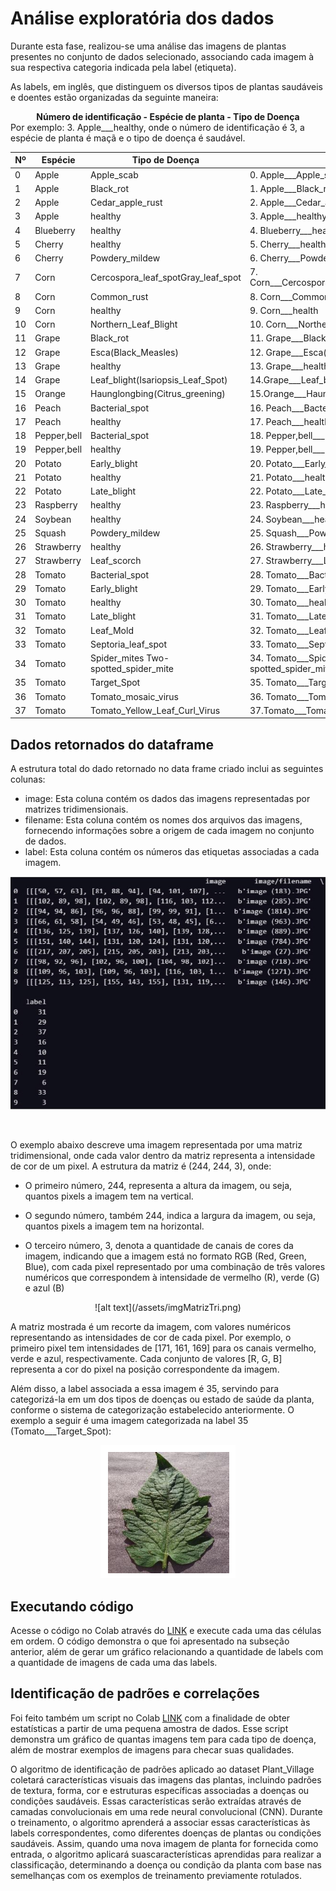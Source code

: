 # Análise exploratória dos dados

Durante esta fase, realizou-se uma análise das imagens de plantas presentes
no conjunto de dados selecionado, associando cada imagem à sua respectiva
categoria indicada pela label (etiqueta).

As labels, em inglês, que distinguem os diversos tipos de plantas saudáveis e
doentes estão organizadas da seguinte maneira:
<center>
<b>Número de identificação - Espécie de planta - Tipo de Doença</b>
</center>
Por exemplo: 3. Apple___healthy, onde o número de identificação é 3, a
espécie de planta é maçã e o tipo de doença é saudável.


|Nº|Espécie|Tipo de Doença|Label|
|-|-|-|-|
|0|Apple |Apple_scab|0. Apple___Apple_scab|
|1|Apple |Black_rot|1. Apple___Black_rot|
|2|Apple |Cedar_apple_rust|2. Apple___Cedar_apple_rust|
|3|Apple |healthy|3. Apple___healthy|
|4|Blueberry|healthy|4. Blueberry___healthy|
|5|Cherry|healthy|5. Cherry___healthy|
|6|Cherry|Powdery_mildew|6. Cherry___Powdery_mildew|
|7|Corn|Cercospora_leaf_spotGray_leaf_spot|7. Corn___Cercospora_leaf_spotGray_leaf_spot|
|8|Corn|Common_rust|8. Corn___Common_rust|
|9|Corn|healthy|9. Corn___health|
|10|Corn|Northern_Leaf_Blight|10. Corn___Northern_Leaf_Blight|
|11|Grape|Black_rot|11. Grape___Black_ro|
|12|Grape|Esca(Black_Measles)| 12. Grape___Esca(Black_Measles)|
|13|Grape|healthy|13. Grape___healthy|
|14|Grape|Leaf_blight(Isariopsis_Leaf_Spot)|14.Grape___Leaf_blight(Isariopsis_Leaf_Spot)|
|15|Orange|Haunglongbing(Citrus_greening)|15.Orange___Haunglongbing(Citrus_greening)|
|16|Peach|Bacterial_spot|16. Peach___Bacterial_spot|
|17|Peach|healthy|17. Peach___healthy|
|18|Pepper,bell|Bacterial_spot|18. Pepper,bell___Bacterial_spot|
|19|Pepper,bell|healthy|19. Pepper,bell___healthy|
|20|Potato|Early_blight|20. Potato___Early_blight|
|21|Potato|healthy|21. Potato___healthy|
|22|Potato|Late_blight|22. Potato___Late_blight|
|23|Raspberry|healthy|23. Raspberry___healthy|
|24|Soybean|healthy|24. Soybean___healthy|
|25|Squash|Powdery_mildew|25. Squash___Powdery_mildew|
|26|Strawberry|healthy|26. Strawberry___healthy|
|27|Strawberry|Leaf_scorch|27. Strawberry___Leaf_scorch|
|28|Tomato|Bacterial_spot|28. Tomato___Bacterial_spot|
|29|Tomato|Early_blight|29. Tomato___Early_blight|
|30|Tomato|healthy|30. Tomato___healthy|
|31|Tomato|Late_blight|31. Tomato___Late_blight|
|32|Tomato|Leaf_Mold|32. Tomato___Leaf_Mold|
|33|Tomato|Septoria_leaf_spot|33. Tomato___Septoria_leaf_spot|
|34|Tomato|Spider_mites Two-spotted_spider_mite|34. Tomato___Spider_mitesTwo-spotted_spider_mite|
|35|Tomato|Target_Spot|35. Tomato___Target_Spot|
|36|Tomato|Tomato_mosaic_virus|36. Tomato___Tomato_mosaic_virus|
|37|Tomato|Tomato_Yellow_Leaf_Curl_Virus|37.Tomato___Tomato_Yellow_Leaf_Curl_Virus|

## Dados retornados do dataframe

A estrutura total do dado retornado no data frame criado inclui as seguintes
colunas:

- image: Esta coluna contém os dados das imagens representadas por matrizes tridimensionais.
- filename: Esta coluna contém os nomes dos arquivos das imagens, fornecendo informações sobre a origem de cada imagem no conjunto de dados.
- label: Esta coluna contém os números das etiquetas associadas a cada imagem.

![alt text](/assets/dadosRetDataframe.jpg)

<br>

O exemplo abaixo descreve uma imagem representada por uma matriz tridimensional, onde cada valor dentro da matriz representa a intensidade de cor de um pixel. A estrutura da matriz é (244, 244, 3), onde:

- O primeiro número, 244, representa a altura da imagem, ou seja, quantos pixels a imagem tem na vertical.

- O segundo número, também 244, indica a largura da imagem, ou seja, quantos pixels a imagem tem na horizontal.

- O terceiro número, 3, denota a quantidade de canais de cores da imagem, indicando que a imagem está no formato RGB (Red, Green, Blue), com cada pixel representado por uma combinação de três valores numéricos que correspondem à intensidade de vermelho (R), verde (G) e azul (B)

<center>
![alt text](/assets/imgMatrizTri.png)
</center>

A matriz mostrada é um recorte da imagem, com valores numéricos representando as intensidades de cor de cada pixel. Por exemplo, o primeiro pixel tem intensidades de [171, 161, 169] para os canais vermelho, verde e azul, respectivamente. Cada conjunto de valores [R, G, B] representa a cor do pixel na posição correspondente da imagem.

Além disso, a label associada a essa imagem é 35, servindo para categorizá-la em um dos tipos de doenças ou estado de saúde da planta, conforme o sistema de categorização estabelecido anteriormente. O exemplo a seguir é uma imagem categorizada na label 35 (Tomato___Target_Spot):

<center>

![alt text](/assets/tomatoleaf.png)

</center>

## Executando código

Acesse o código no Colab através do [LINK](https://colab.research.google.com/github/Wildemberg-Projects/Plants-Diseases/blob/main/main.ipynb) e execute cada uma das células em ordem. O código demonstra o que foi apresentado na subseção anterior, além de gerar um gráfico relacionando a quantidade de labels com a quantidade de imagens de cada uma das labels.

## Identificação de padrões e correlações

Foi feito também um script no Colab [LINK](https://colab.research.google.com/drive/1E3BpsvRtIG9av8VeCKSVSbj8QCpayWf3?usp=sharing) com a finalidade de obter estatísticas a partir de uma pequena amostra de dados. Esse script demonstra um gráfico de quantas imagens tem para cada tipo de doença, além de mostrar exemplos de imagens para checar suas qualidades. 

O algoritmo de identificação de padrões aplicado ao dataset Plant_Village coletará características visuais das imagens das plantas, incluindo padrões de textura, forma, cor e estruturas específicas associadas a doenças ou condições saudáveis. Essas características serão extraídas através de camadas convolucionais em uma rede neural convolucional (CNN). Durante o treinamento, o algoritmo aprenderá a associar essas características às labels correspondentes, como diferentes doenças de plantas ou condições saudáveis. Assim, quando uma nova imagem de planta for fornecida como entrada, o algoritmo aplicará suascaracterísticas aprendidas para realizar a classificação, determinando a doença ou condição da planta com base nas semelhanças com os exemplos de treinamento previamente rotulados.
